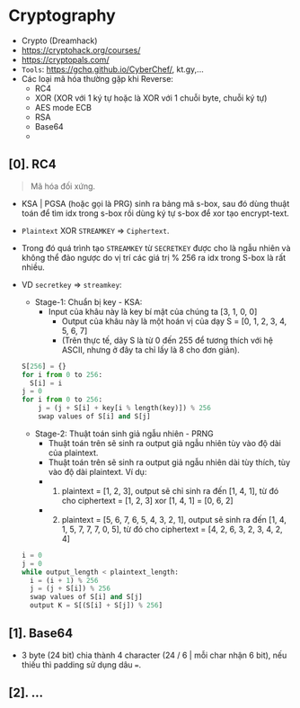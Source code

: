 # Cryptography

- Crypto (Dreamhack)
- https://cryptohack.org/courses/
- https://cryptopals.com/
- `Tools`: https://gchq.github.io/CyberChef/, kt.gy,...
- Các loại mã hóa thường gặp khi Reverse:
  - RC4
  - XOR (XOR với 1 ký tự hoặc là XOR với 1 chuỗi byte, chuỗi ký tự)
  - AES mode ECB
  - RSA
  - Base64
  - 

## [0]. RC4

> Mã hóa đối xứng.

- KSA | PGSA (hoặc gọi là PRG) sinh ra bảng mã s-box, sau đó dùng thuật toán để tìm idx trong s-box rồi dùng ký tự s-box để xor tạo encrypt-text.
- `Plaintext` XOR `STREAMKEY` => `Ciphertext`.
- Trong đó quá trình tạo `STREAMKEY` từ `SECRETKEY` được cho là ngẫu nhiên và không thể đảo ngược do vị trí các giá trị % 256 ra idx trong S-box là rất nhiều.
- VD `secretkey` => `streamkey`:

  - Stage-1: Chuẩn bị key - KSA:
    - Input của khâu này là key bí mật của chúng ta [3, 1, 0, 0]
	  - Output của khâu này là một hoán vị của dạy S = [0, 1, 2, 3, 4, 5, 6, 7]
	  - (Trên thực tế, dãy S là từ 0 đến 255 để tương thích với hệ ASCII, nhưng ở đây ta chỉ lấy là 8 cho đơn giản).
  ```python
  S[256] = {}
  for i from 0 to 256:
    S[i] = i
  j = 0
  for i from 0 to 256:
	  j = (j + S[i] + key[i % length(key)]) % 256
	  swap values of S[i] and S[j]
  ```

  - Stage-2: Thuật toán sinh giả ngẫu nhiên - PRNG
    - Thuật toán trên sẽ sinh ra output giả ngẫu nhiên tùy vào độ dài của plaintext.
    - Thuật toán trên sẽ sinh ra output giả ngẫu nhiên dài tùy thích, tùy vào độ dài plaintext. Ví dụ:
    - 1) plaintext = [1, 2, 3], output sẽ chỉ sinh ra đến [1, 4, 1], từ đó cho ciphertext = [1, 2, 3] xor [1, 4, 1] = [0, 6, 2]
    - 2) plaintext = [5, 6, 7, 6, 5, 4, 3, 2, 1], output sẽ sinh ra đến [1, 4, 1, 5, 7, 7, 7, 0, 5], từ đó cho ciphertext = [4, 2, 6, 3, 2, 3, 4, 2, 4]
  ```python
  i = 0
  j = 0
  while output_length < plaintext_length:
  	i = (i + 1) % 256
  	j = (j + S[i]) % 256
  	swap values of S[i] and S[j]
  	output K = S[(S[i] + S[j]) % 256]
  ```

## [1]. Base64



- 3 byte (24 bit) chia thành 4 character (24 / 6 | mỗi char nhận 6 bit), nếu thiếu thì padding sử dụng dâu `=`.


## [2]. ...
  
